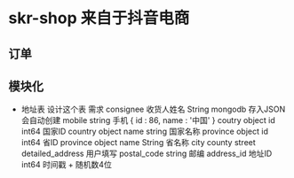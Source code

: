 # skr-shop 来自于抖音电商

## 订单

## 模块化
- 地址表
     设计这个表
     需求
     consignee 收货人姓名   String
     mongodb 存入JSON会自动创建
     mobile string 手机
     {
         id : 86,
         name : '中国'
     }
     coutry object id int64 国家ID
     country object name string 国家名称
     province object id int64 省ID
     province object name String 省名称
     city
     county
     street
     detailed_address   用户填写
     postal_code string 邮编
     address_id 地址ID int64
     时间戳 + 随机数4位
